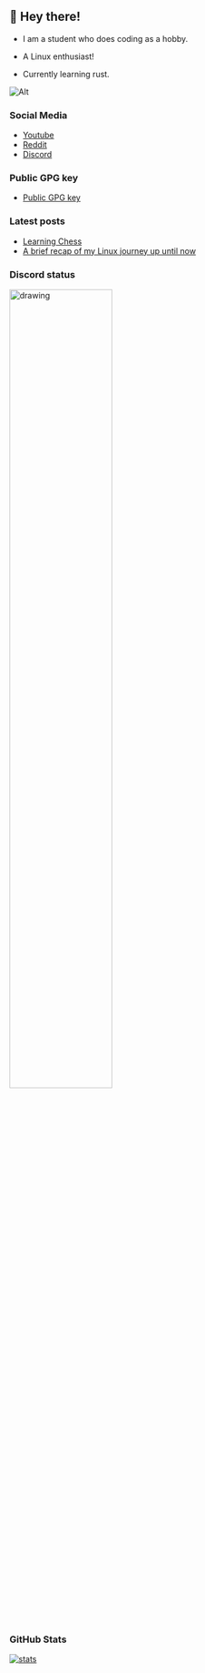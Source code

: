 ## 👋 Hey there!

-   I am a student who does coding as a hobby.

-   A Linux enthusiast!

-   Currently learning rust.

![Alt](https://komarev.com/ghpvc/?username=rv178&&color=5E81AC&label=Profile%20views%20since%20June%203%202022)

### Social Media

-   [Youtube](https://youtube.com/c/idlidev)
-   [Reddit](https://reddit.com/u/idli_codes)
-   [Discord](https://discord.gg/UpFrCBmmtP)

### Public GPG key

-   [Public GPG key](https://rv178.is-a.dev/gpg)

### Latest posts

<!-- BLOG-POST-LIST:START -->
- [Learning Chess](https://rv178.is-a.dev/posts/learning-chess/)
- [A brief recap of my Linux journey up until now](https://rv178.is-a.dev/posts/my-linux-journey/)
<!-- BLOG-POST-LIST:END -->

### Discord status

<img src="https://api.bakerie.gq/theme-1/758991567695642644" alt="drawing" width="60%"/>

### GitHub Stats

[![stats](https://github-readme-stats.vercel.app/api?username=rv178&theme=nord)]()
